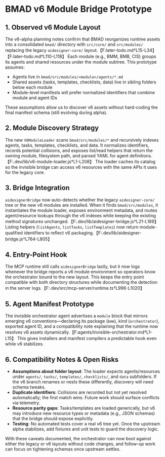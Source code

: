 # BMAD v6 Module Bridge Prototype

## 1. Observed v6 Module Layout

The v6-alpha planning notes confirm that BMAD reorganizes runtime assets into a consolidated `bmad/` directory with `src/core/` and `src/modules/` replacing the legacy `aidesigner-core/` layout.【F:later-todo.md†L15-L34】【F:later-todo.md†L110-L118】 Each module (e.g., BMM, BMB, CIS) groups its agents and shared resources under the module subtree. This prototype assumes:

- Agents live in `bmad/src/modules/<module>/agents/*.md`
- Shared assets (tasks, templates, checklists, data) live in sibling folders below each module
- Module-level manifests will prefer normalized identifiers that combine module and agent IDs

These assumptions allow us to discover v6 assets without hard-coding the final manifest schema (still evolving during alpha).

## 2. Module Discovery Strategy

The new `V6ModuleLoader` scans `bmad/src/modules/*` and recursively indexes agents, tasks, templates, checklists, and data. It normalizes identifiers, records potential collisions, and exposes list/read helpers that return the owning module, filesystem path, and parsed YAML for agent definitions.【F:.dev/lib/v6-module-loader.js†L1-L208】 The loader caches its catalog so the invisible bridge can access v6 resources with the same APIs it uses for the legacy core.

## 3. Bridge Integration

`aidesignerBridge` now auto-detects whether the legacy `aidesigner-core/` tree or the new v6 modules are installed. When it finds `bmad/src/modules`, it instantiates the module loader, exposes environment metadata, and routes agent/resource lookups through the v6 indexes while keeping the existing method signatures unchanged.【F:.dev/lib/aidesigner-bridge.js†L21-L189】 Listing helpers (`listAgents`, `listTasks`, `listTemplates`) now return module-qualified identifiers to reflect v6 packaging.【F:.dev/lib/aidesigner-bridge.js†L764-L805】

## 4. Entry-Point Hook

The MCP runtime still calls `aidesignerBridge` lazily, but it now logs whenever the bridge reports a v6 module environment so operators know the orchestrator bound to the new layout. This keeps the entry point compatible with both directory structures while documenting the detection in the server logs.【F:.dev/src/mcp-server/runtime.ts†L996-L1020】

## 5. Agent Manifest Prototype

The invisible orchestrator agent advertises a `module` block that mirrors emerging v6 conventions—declaring its package (`bmm`), kind (`orchestrator`), exported agent ID, and a compatibility note explaining that the runtime now resolves v6 assets dynamically.【F:agents/invisible-orchestrator.md†L1-L15】 This gives installers and manifest compilers a predictable hook even while v6 stabilizes.

## 6. Compatibility Notes & Open Risks

- **Assumptions about folder layout**: The loader expects agents/resources under `agents/`, `tasks/`, `templates/`, `checklists/`, and `data` subfolders. If the v6 branch renames or nests these differently, discovery will need schema tweaks.
- **Duplicate identifiers**: Collisions are recorded but not yet resolved automatically; the first match wins. Future work should surface conflicts via telemetry.
- **Resource parity gaps**: Tasks/templates are loaded generically, but v6 may introduce new resource types or metadata (e.g., JSON schemas) that the bridge should expose explicitly.
- **Testing**: No automated tests cover a real v6 tree yet. Once the upstream alpha stabilizes, add fixtures and unit tests to guard the discovery logic.

With these caveats documented, the orchestrator can now boot against either the legacy or v6 layouts without code changes, and follow-up work can focus on tightening schemas once upstream settles.
